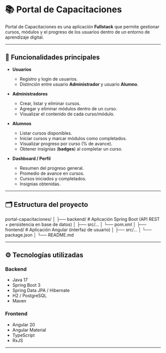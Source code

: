 # 📚 Portal de Capacitaciones

Portal de Capacitaciones es una aplicación **Fullstack** que permite gestionar cursos, módulos y el progreso de los usuarios dentro de un entorno de aprendizaje digital.

---

## 🚀 Funcionalidades principales

- **Usuarios**
  - Registro y login de usuarios.
  - Distinción entre usuario **Administrador** y usuario **Alumno**.

- **Administradores**
  - Crear, listar y eliminar cursos.
  - Agregar y eliminar módulos dentro de un curso.
  - Visualizar el contenido de cada curso/módulo.

- **Alumnos**
  - Listar cursos disponibles.
  - Iniciar cursos y marcar módulos como completados.
  - Visualizar progreso por curso (% de avance).
  - Obtener insignias (**badges**) al completar un curso.

- **Dashboard / Perfil**
  - Resumen del progreso general.
  - Promedio de avance en cursos.
  - Cursos iniciados y completados.
  - Insignias obtenidas.

---

## 🗂️ Estructura del proyecto

portal-capacitaciones/
│
├── backend/ # Aplicación Spring Boot (API REST + persistencia en base de datos)
│ ├── src/...
│ └── pom.xml
│
├── frontend/ # Aplicación Angular (interfaz de usuario)
│ ├── src/...
│ └── package.json
│
└── README.md


---

## ⚙️ Tecnologías utilizadas

### Backend
- Java 17
- Spring Boot 3
- Spring Data JPA / Hibernate
- H2 / PostgreSQL
- Maven

### Frontend
- Angular 20
- Angular Material
- TypeScript
- RxJS

---
